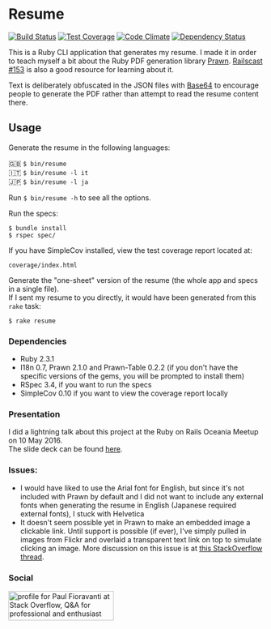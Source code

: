 # Resume

[![Build Status](https://travis-ci.org/paulfioravanti/resume.svg?branch=master)](https://travis-ci.org/paulfioravanti/resume) [![Test Coverage](https://codeclimate.com/github/paulfioravanti/resume/badges/coverage.svg)](https://codeclimate.com/github/paulfioravanti/resume) [![Code Climate](https://codeclimate.com/github/paulfioravanti/resume/badges/gpa.svg)](https://codeclimate.com/github/paulfioravanti/resume) [![Dependency Status](https://gemnasium.com/paulfioravanti/resume.svg)](https://gemnasium.com/paulfioravanti/resume)

This is a Ruby CLI application that generates my resume.  I made it in order to teach myself a bit about the Ruby PDF generation library [Prawn](https://github.com/prawnpdf/prawn).  [Railscast #153](http://railscasts.com/episodes/153-pdfs-with-prawn-revised) is also a good resource for learning about it.

Text is deliberately obfuscated in the JSON files with [Base64](http://ruby-doc.org/stdlib-2.3.0/libdoc/base64/rdoc/Base64.html) to encourage people to generate the PDF rather than attempt to read the resume content there.

## Usage

Generate the resume in the following languages:

:uk: `$ bin/resume`  
:it: `$ bin/resume -l it`  
:jp: `$ bin/resume -l ja`

Run `$ bin/resume -h` to see all the options.

Run the specs:

    $ bundle install
    $ rspec spec/

If you have SimpleCov installed, view the test coverage report located at:

    coverage/index.html

Generate the "one-sheet" version of the resume (the whole app and specs in a single file).  
If I sent my resume to you directly, it would have been generated from this `rake` task:

    $ rake resume

### Dependencies

- Ruby 2.3.1
- I18n 0.7, Prawn 2.1.0 and Prawn-Table 0.2.2 (if you don't have the specific versions of the gems, you will be prompted to install them)
- RSpec 3.4, if you want to run the specs
- SimpleCov 0.10 if you want to view the coverage report locally

### Presentation

I did a lightning talk about this project at the Ruby on Rails Oceania Meetup
on 10 May 2016.  
The slide deck can be found [here](https://speakerdeck.com/paulfioravanti/resume-as-code).

### Issues:

- I would have liked to use the Arial font for English, but since it's not included with Prawn by default and I did not want to include any external fonts when generating the resume in English (Japanese required external fonts), I stuck with Helvetica
- It doesn't seem possible yet in Prawn to make an embedded image a clickable link.  Until support is possible (if ever), I've simply pulled in images from Flickr and overlaid a transparent text link on top to simulate clicking an image.  More discussion on this issue is at [this StackOverflow thread](http://stackoverflow.com/q/8289031/567863).

### Social

<a href="http://stackoverflow.com/users/567863/paul-fioravanti">
  <img src="http://stackoverflow.com/users/flair/567863.png" width="208" height="58" alt="profile for Paul Fioravanti at Stack Overflow, Q&amp;A for professional and enthusiast programmers" title="profile for Paul Fioravanti at Stack Overflow, Q&amp;A for professional and enthusiast programmers">
</a>
